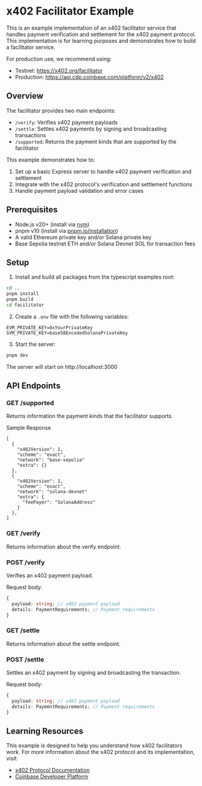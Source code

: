 # x402 Facilitator Example

This is an example implementation of an x402 facilitator service that handles payment verification and settlement for the x402 payment protocol. This implementation is for learning purposes and demonstrates how to build a facilitator service.

For production use, we recommend using:

- Testnet: https://x402.org/facilitator
- Production: https://api.cdp.coinbase.com/platform/v2/x402

## Overview

The facilitator provides two main endpoints:

- `/verify`: Verifies x402 payment payloads
- `/settle`: Settles x402 payments by signing and broadcasting transactions
- `/supported`: Returns the payment kinds that are supported by the facilitator

This example demonstrates how to:

1. Set up a basic Express server to handle x402 payment verification and settlement
2. Integrate with the x402 protocol's verification and settlement functions
3. Handle payment payload validation and error cases

## Prerequisites

- Node.js v20+ (install via [nvm](https://github.com/nvm-sh/nvm))
- pnpm v10 (install via [pnpm.io/installation](https://pnpm.io/installation))
- A valid Ethereum private key and/or Solana private key
- Base Sepolia testnet ETH and/or Solana Devnet SOL for transaction fees

## Setup

1. Install and build all packages from the typescript examples root:

```bash
cd ..
pnpm install
pnpm build
cd facilitator
```

2. Create a `.env` file with the following variables:

```env
EVM_PRIVATE_KEY=0xYourPrivateKey
SVM_PRIVATE_KEY=base58EncodedSolanaPrivateKey
```

3. Start the server:

```bash
pnpm dev
```

The server will start on http://localhost:3000

## API Endpoints

### GET /supported

Returns information the payment kinds that the facilitator supports.

Sample Response

```json5
[
  {
    "x402Version": 1,
    "scheme": "exact",
    "network": "base-sepolia"
    "extra": {}
  },
  {
    "x402Version": 1,
    "scheme": "exact",
    "network": "solana-devnet"
    "extra": {
      "feePayer": "SolanaAddress"
    }
  },
]
```

### GET /verify

Returns information about the verify endpoint.

### POST /verify

Verifies an x402 payment payload.

Request body:

```typescript
{
  payload: string; // x402 payment payload
  details: PaymentRequirements; // Payment requirements
}
```

### GET /settle

Returns information about the settle endpoint.

### POST /settle

Settles an x402 payment by signing and broadcasting the transaction.

Request body:

```typescript
{
  payload: string; // x402 payment payload
  details: PaymentRequirements; // Payment requirements
}
```

## Learning Resources

This example is designed to help you understand how x402 facilitators work. For more information about the x402 protocol and its implementation, visit:

- [x402 Protocol Documentation](https://x402.org)
- [Coinbase Developer Platform](https://www.coinbase.com/developer-platform)
